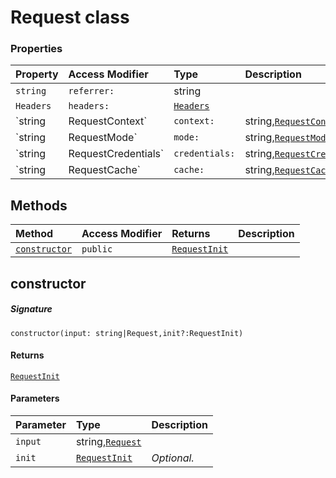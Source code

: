 # Request class









### Properties

| Property	   | Access Modifier | Type	| Description|
|:-------------|:----|:-------|:-----------|
|`string`     | `referrer:` | string |  |
|`Headers`     | `headers:` | [`Headers`](Headers.md) |  |
|`string|RequestContext`     | `context:` | string,[`RequestContext`](RequestContext.md) |  |
|`string|RequestMode`     | `mode:` | string,[`RequestMode`](RequestMode.md) |  |
|`string|RequestCredentials`     | `credentials:` | string,[`RequestCredentials`](RequestCredentials.md) |  |
|`string|RequestCache`     | `cache:` | string,[`RequestCache`](RequestCache.md) |  |




## Methods

| Method	   | Access Modifier | Returns	| Description|
|:-------------|:----|:-------|:-----------|
|[`constructor`](#constructor)     | `public` | [`RequestInit`](RequestInit.md) |  |




## constructor



##### Signature
`constructor(input: string|Request,init?:RequestInit)`

#### Returns
[`RequestInit`](RequestInit.md)

#### Parameters


| Parameter	   | Type    | Description |
|:-------------|:---------------|:------------|
| `input`    | string,[`Request`](Request.md) |  |
| `init`    | [`RequestInit`](RequestInit.md) | _Optional._ |

